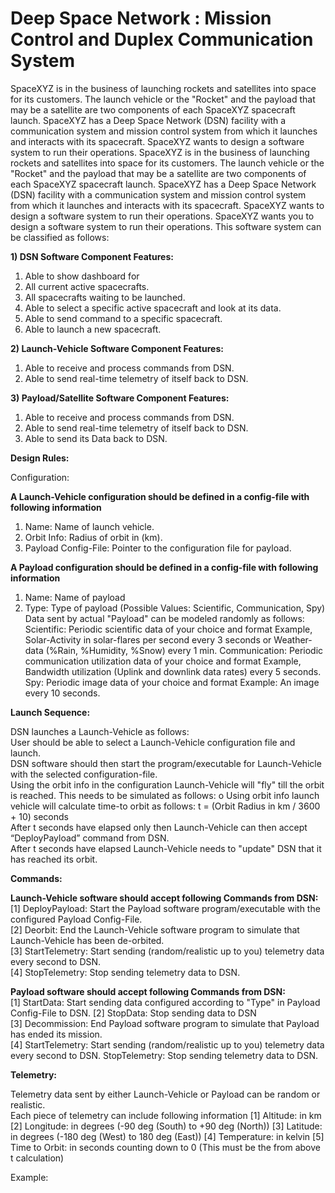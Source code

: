 # Deep Space Network : Mission Control and Duplex Communication System
SpaceXYZ is in the business of launching rockets and satellites into space for its customers. The launch vehicle or the "Rocket" and the payload that may be a satellite are two components of each SpaceXYZ spacecraft launch. SpaceXYZ has a Deep Space Network (DSN) facility with a communication system and mission control system from which it launches and interacts with its spacecraft. SpaceXYZ wants to design a software system to run their operations.
SpaceXYZ is in the business of launching rockets and satellites into space for its customers. The launch vehicle or the "Rocket" and the payload that may be a satellite are two components of each SpaceXYZ spacecraft launch. SpaceXYZ has a Deep Space Network (DSN) facility with a communication system and mission control system from which it launches and interacts with its spacecraft. SpaceXYZ wants to design a software system to run their operations.
SpaceXYZ wants you to design a software system to run their operations. This software system can be classified as follows: 

**1) DSN Software Component Features:** 
1. Able to show dashboard for 
1. All current active spacecrafts. 
2. All spacecrafts waiting to be launched. 
2. Able to select a specific active spacecraft and look at its data. 
3. Able to send command to a specific spacecraft.
4. Able to launch a new spacecraft.
 
**2) Launch-Vehicle Software Component Features:** 
1. Able to receive and process commands from DSN. 
2. Able to send real-time telemetry of itself back to DSN. 

**3) Payload/Satellite Software Component Features:** 
1. Able to receive and process commands from DSN. 
2. Able to send real-time telemetry of itself back to DSN. 
3. Able to send its Data back to DSN. 


**Design Rules:** 

Configuration:  

**A Launch-Vehicle configuration should be defined in a config-file with following information** 
1. Name: Name of launch vehicle. 
2. Orbit Info: Radius of orbit in (km). 
3. Payload Config-File: Pointer to the configuration file for payload.  

**A Payload configuration should be defined in a config-file with following information**
1. Name: Name of payload 
2. Type: Type of payload (Possible Values: Scientific, Communication, Spy) 
Data sent by actual "Payload" can be modeled randomly as follows:
Scientific: Periodic scientific data of your choice and format Example, Solar-Activity in solar-flares per second every 3 seconds or Weather-data (%Rain, %Humidity, %Snow) every 1 min. 
Communication: Periodic communication utilization data of your choice and format Example, Bandwidth utilization (Uplink and downlink data rates) every 5 seconds. 
Spy: Periodic image data of your choice and format Example: An image every 10 seconds. 

**Launch Sequence:** 

DSN launches a Launch-Vehicle as follows:  
User should be able to select a Launch-Vehicle configuration file and launch.  
DSN software should then start the program/executable for Launch-Vehicle with the selected configuration-file.  
Using the orbit info in the configuration Launch-Vehicle will "fly" till the orbit is reached. This needs to be simulated as follows: o Using orbit info launch vehicle will calculate time-to orbit as follows: t = (Orbit Radius in km / 3600 + 10) seconds  
After t seconds have elapsed only then Launch-Vehicle can then accept “DeployPayload” command from DSN.  
After t seconds have elapsed Launch-Vehicle needs to "update" DSN that it has reached its orbit. 

**Commands:**

**Launch-Vehicle software should accept following Commands from DSN:**  
[1] DeployPayload: Start the Payload software program/executable with the configured Payload Config-File.  
[2] Deorbit: End the Launch-Vehicle software program to simulate that Launch-Vehicle has been de-orbited.  
[3] StartTelemetry: Start sending (random/realistic up to you) telemetry data every second to DSN.  
[4] StopTelemetry: Stop sending telemetry data to DSN.
 
**Payload software should accept following Commands from DSN:**  
[1] StartData: Start sending data configured according to "Type" in Payload Config-File to DSN.
[2] StopData: Stop sending data to DSN  
[3] Decommission: End Payload software program to simulate that Payload has ended its mission.  
[4] StartTelemetry: Start sending (random/realistic up to you) telemetry data every second to DSN.  StopTelemetry: Stop sending telemetry data to DSN. 

**Telemetry:**

Telemetry data sent by either Launch-Vehicle or Payload can be random or realistic.  
Each piece of telemetry can include following information 
[1] Altitude: in km 
[2] Longitude: in degrees (-90 deg (South) to +90 deg (North)) 
[3] Latitude: in degrees (-180 deg (West) to 180 deg (East)) 
[4] Temperature: in kelvin 
[5] Time to Orbit: in seconds counting down to 0 (This must be the from above t calculation)  

Example:


